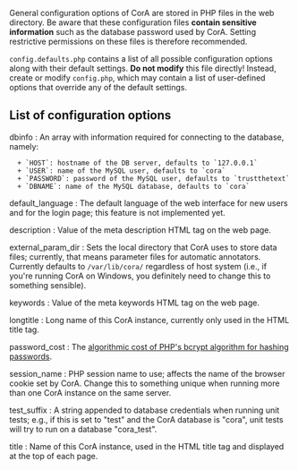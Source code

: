 General configuration options of CorA are stored in PHP files in the web
directory.  Be aware that these configuration files **contain sensitive
information** such as the database password used by CorA.  Setting restrictive
permissions on these files is therefore recommended.

`config.defaults.php` contains a list of all possible configuration options
along with their default settings.  **Do not modify** this file directly!
Instead, create or modify `config.php`, which may contain a list of user-defined
options that override any of the default settings.

## List of configuration options

dbinfo
:   An array with information required for connecting to the database, namely:

      + `HOST`: hostname of the DB server, defaults to `127.0.0.1`
      + `USER`: name of the MySQL user, defaults to `cora`
      + `PASSWORD`: password of the MySQL user, defaults to `trustthetext`
      + `DBNAME`: name of the MySQL database, defaults to `cora`

default_language
:   The default language of the web interface for new users and for the login
    page; this feature is not implemented yet.

description
:   Value of the meta description HTML tag on the web page.

external_param_dir
:   Sets the local directory that CorA uses to store data files; currently, that
    means parameter files for automatic annotators.  Currently defaults to
    `/var/lib/cora/` regardless of host system (i.e., if you're running CorA on
    Windows, you definitely need to change this to something sensible).

keywords
:   Value of the meta keywords HTML tag on the web page.

longtitle
:   Long name of this CorA instance, currently only used in the
    HTML title tag.

password_cost
:   The [algorithmic cost of PHP's bcrypt algorithm for hashing passwords](http://php.net/manual/en/password.constants.php).

session_name
:   PHP session name to use; affects the name of the browser cookie set by CorA.
    Change this to something unique when running more than one CorA instance on
    the same server.

test_suffix
:   A string appended to database credentials when running unit tests; e.g., if
    this is set to "test" and the CorA database is "cora", unit tests will try
    to run on a database "cora_test".

title
:   Name of this CorA instance, used in the HTML title tag and displayed at the
    top of each page.

